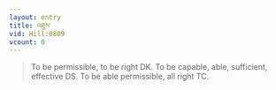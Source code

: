 ```yaml
---
layout: entry
title: འཐུས་
vid: Hill:0809
vcount: 0
---
```

> To be permissible, to be right DK\. To be capable, able, sufficient, effective DS\. To be able permissible, all right TC\.


